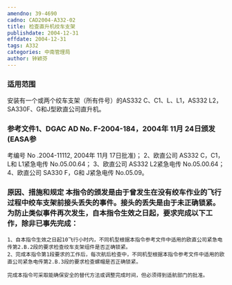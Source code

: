 ```yaml
---
amendno: 39-4690
cadno: CAD2004-A332-02
title: 检查直升机绞车支架
publishdate: 2004-12-31
effdate: 2004-12-31
tags: A332
categories: 中南管理局
author: 钟颖芬
---
```


### 适用范围 
安装有一个或两个绞车支架（所有件号）的AS332 C、C1、L、L1，AS332 L2，SA330F、G和J型欧直公司直升机。

### 参考文件1、DGAC AD No. F-2004-184，2004年 11月 24日颁发(EASA参
考编号 No .2004-11112, 2004年 11月 17日批准)； 2、欧直公司 AS332 C，C1，L和 L1紧急电传 No.05.00.64； 3、欧直公司 AS332 L2紧急电传 No.05.00.64； 4、欧直公司 SA330 F，G和 J紧急电传 No.05.09。

### 原因、措施和规定 本指令的颁发是由于曾发生在没有绞车作业的飞行过程中绞车支架前接头丢失的事件。接头的丢失是由于未正确锁紧。     为防止类似事件再次发生，自本指令生效之日起，要求完成以下工作，除非已事先完成： 
    1、自本指令生效之日起10飞行小时内，不同机型根据本指令参考文件中适用的欧直公司紧急电传第2.B.2段的要求检查绞车支架组件是否正确锁紧。 
    2、完成本指令第1段要求的工作后，每次航后检查中，不同机型根据本指令参考文件中适用的欧直公司紧急电传第2.B.3段的要求检查螺帽是否正确锁紧。 
  
    完成本指令可采取能确保安全的替代方法或调整完成时间，但必须得到适航部门的批准。
